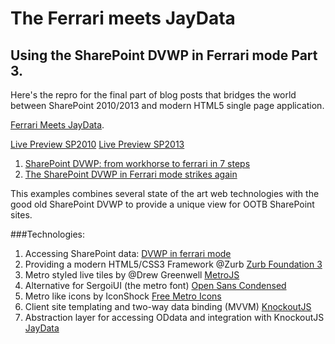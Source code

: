 # The Ferrari meets JayData
## Using the SharePoint DVWP in Ferrari mode Part 3.

Here's the repro for the final part of blog posts that bridges the world between SharePoint 2010/2013 and modern HTML5
single page application. 

[Ferrari Meets JayData].

[Live Preview SP2010]
[Live Preview SP2013]


1. [SharePoint DVWP: from workhorse to ferrari in 7 steps]
2. [The SharePoint DVWP in Ferrari mode strikes again]

This examples combines several state of the art web technologies with the good old SharePoint DVWP to provide a
unique view for OOTB SharePoint sites.

###Technologies:
1. Accessing SharePoint data: [DVWP in ferrari mode]
2. Providing a modern HTML5/CSS3 Framework @Zurb [Zurb Foundation 3]
3. Metro styled live tiles by @Drew Greenwell [MetroJS]
4. Alternative for SergoiUI (the metro font) [Open Sans Condensed]
5. Metro like icons by IconShock [Free Metro Icons]
6. Client site templating and two-way data binding (MVVM) [KnockoutJS]
7. Abstraction layer for accessing ODdata and integration with KnockoutJS [JayData]

[Ferrari Meets JayData]: http://rainerat.spirit.de/2012/08/01/the-ferrari-meets-jaydata/
[DVWP in ferrari mode]: http://rainerat.spirit.de/2012/07/15/sharepoint-dvwp-from-workhorse-to-ferrari-in-7-steps/
[Live Preview SP2010]: http://www.spirit.de/demos/metro/ZurbV3/MetroStyle.aspx
[Live Preview SP2013]: https://spirit2013preview-public.sharepoint.com/zurbv3/MetroStyle.aspx
[Zurb Foundation 3]: http://foundation.zurb.com/
[MetroJS]: http://drewgreenwell.com/projects/metrojs
[Free Metro Icons]: http://www.iconshock.com/windows8-icons/
[Open Sans Condensed]: http://www.google.com/webfonts#UsePlace:use/Collection:Open+Sans+Condensed
[KnockoutJS]: http://knockoutjs.com/
[JayData]: http://jaydata.org/


[SharePoint DVWP: from workhorse to ferrari in 7 steps]: http://rainerat.spirit.de/2012/07/15/sharepoint-dvwp-from-workhorse-to-ferrari-in-7-steps/
[The SharePoint DVWP in Ferrari mode strikes again]: http://rainerat.spirit.de/2012/07/20/the-sharepoint-dvwp-in-ferrari-mode-strikes-again/

[Work in progress!]: http://www.spirit.de/demos/metro/ZurbV3/MetroStyle.aspx